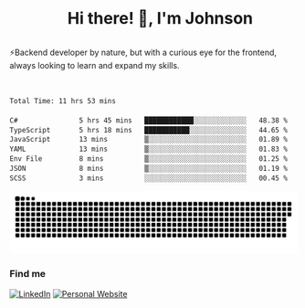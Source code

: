 <div id="user-content-toc">
  <ul align="center">
    <summary><h1 style="display: inline-block">Hi there! 👋, I'm Johnson</h1></summary>
  </ul>
</div>

⚡Backend developer by nature, but with a curious eye for the frontend, always looking to learn and expand my skills.

<br>


<!--START_SECTION:waka-->

```txt
Total Time: 11 hrs 53 mins

C#               5 hrs 45 mins   ████████████░░░░░░░░░░░░░   48.38 %
TypeScript       5 hrs 18 mins   ███████████░░░░░░░░░░░░░░   44.65 %
JavaScript       13 mins         ▒░░░░░░░░░░░░░░░░░░░░░░░░   01.89 %
YAML             13 mins         ▒░░░░░░░░░░░░░░░░░░░░░░░░   01.83 %
Env File         8 mins          ▒░░░░░░░░░░░░░░░░░░░░░░░░   01.25 %
JSON             8 mins          ▒░░░░░░░░░░░░░░░░░░░░░░░░   01.19 %
SCSS             3 mins          ░░░░░░░░░░░░░░░░░░░░░░░░░   00.45 %
```

<!--END_SECTION:waka-->

<picture>
  <source  srcset="https://github.com/joshwambere/joshwambere/blob/output/github-contribution-grid-snake-dark.svg?palette=github-dark">
  <source  srcset="https://github.com/joshwambere/joshwambere/blob/output/github-contribution-grid-snake.svg">
  <img alt="github contribution grid snake animation" src="https://github.com/joshwambere/joshwambere/blob/output/github-contribution-grid-snake.svg">
</picture>

### Find me
<a href="https://www.linkedin.com/in/dusabe-johnson" target="_blank"><img src="https://img.shields.io/badge/LinkedIn-%230077B5.svg?&style=flat&logo=linkedin&logoColor=white" alt="LinkedIn"></a>
‎‎ [![Personal Website](https://img.shields.io/badge/visit-Johnsonis.me-blue)](https://johnsonis.me/)
